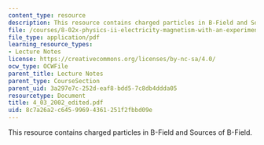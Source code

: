```yaml
---
content_type: resource
description: This resource contains charged particles in B-Field and Sources of B-Field.
file: /courses/8-02x-physics-ii-electricity-magnetism-with-an-experimental-focus-spring-2005/8c7a26a2c64599694361251f2fbbd09e_4_03_2002_edited.pdf
file_type: application/pdf
learning_resource_types:
- Lecture Notes
license: https://creativecommons.org/licenses/by-nc-sa/4.0/
ocw_type: OCWFile
parent_title: Lecture Notes
parent_type: CourseSection
parent_uid: 3a297e7c-252d-eaf8-bdd5-7c8db4ddda05
resourcetype: Document
title: 4_03_2002_edited.pdf
uid: 8c7a26a2-c645-9969-4361-251f2fbbd09e
---
```

This resource contains charged particles in B-Field and Sources of B-Field.